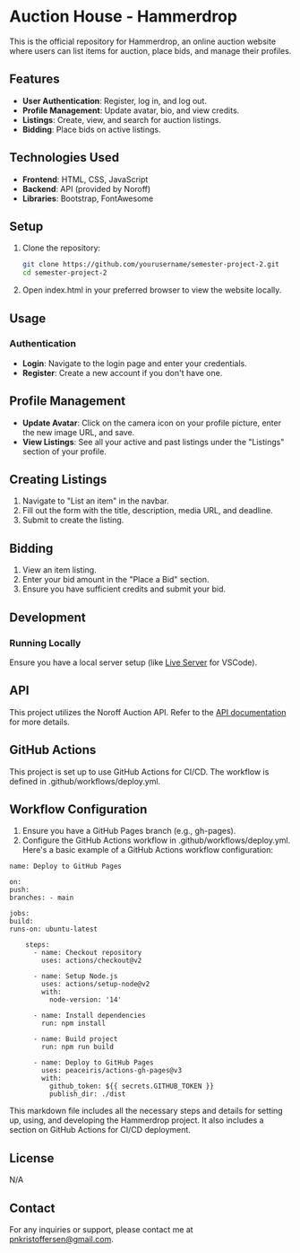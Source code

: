 # Auction House - Hammerdrop

This is the official repository for Hammerdrop, an online auction website where users can list items for auction, place bids, and manage their profiles.

## Features

- **User Authentication**: Register, log in, and log out.
- **Profile Management**: Update avatar, bio, and view credits.
- **Listings**: Create, view, and search for auction listings.
- **Bidding**: Place bids on active listings.

## Technologies Used

- **Frontend**: HTML, CSS, JavaScript
- **Backend**: API (provided by Noroff)
- **Libraries**: Bootstrap, FontAwesome

## Setup

1. Clone the repository:

   ```bash
   git clone https://github.com/yourusername/semester-project-2.git
   cd semester-project-2

   ```

2. Open index.html in your preferred browser to view the website locally.

## Usage

### Authentication

- **Login**: Navigate to the login page and enter your credentials.
- **Register**: Create a new account if you don't have one.

## Profile Management

- **Update Avatar**: Click on the camera icon on your profile picture, enter the new image URL, and save.
- **View Listings**: See all your active and past listings under the "Listings" section of your profile.

## Creating Listings

1. Navigate to "List an item" in the navbar.
2. Fill out the form with the title, description, media URL, and deadline.
3. Submit to create the listing.

## Bidding

1. View an item listing.
2. Enter your bid amount in the "Place a Bid" section.
3. Ensure you have sufficient credits and submit your bid.

## Development

### Running Locally

Ensure you have a local server setup (like [Live Server](https://marketplace.visualstudio.com/items?itemName=ritwickdey.LiveServer) for VSCode).

## API

This project utilizes the Noroff Auction API. Refer to the [API documentation](https://docs.noroff.dev/docs/v2/auction-house/listings) for more details.

## GitHub Actions

This project is set up to use GitHub Actions for CI/CD. The workflow is defined in .github/workflows/deploy.yml.

## Workflow Configuration

1. Ensure you have a GitHub Pages branch (e.g., gh-pages).
2. Configure the GitHub Actions workflow in .github/workflows/deploy.yml.
   Here's a basic example of a GitHub Actions workflow configuration:

```
name: Deploy to GitHub Pages

on:
push:
branches: - main

jobs:
build:
runs-on: ubuntu-latest

    steps:
      - name: Checkout repository
        uses: actions/checkout@v2

      - name: Setup Node.js
        uses: actions/setup-node@v2
        with:
          node-version: '14'

      - name: Install dependencies
        run: npm install

      - name: Build project
        run: npm run build

      - name: Deploy to GitHub Pages
        uses: peaceiris/actions-gh-pages@v3
        with:
          github_token: ${{ secrets.GITHUB_TOKEN }}
          publish_dir: ./dist
```

This markdown file includes all the necessary steps and details for setting up, using, and developing the Hammerdrop project. It also includes a section on GitHub Actions for CI/CD deployment.

## License

N/A

## Contact

For any inquiries or support, please contact me at pnkristoffersen@gmail.com.
